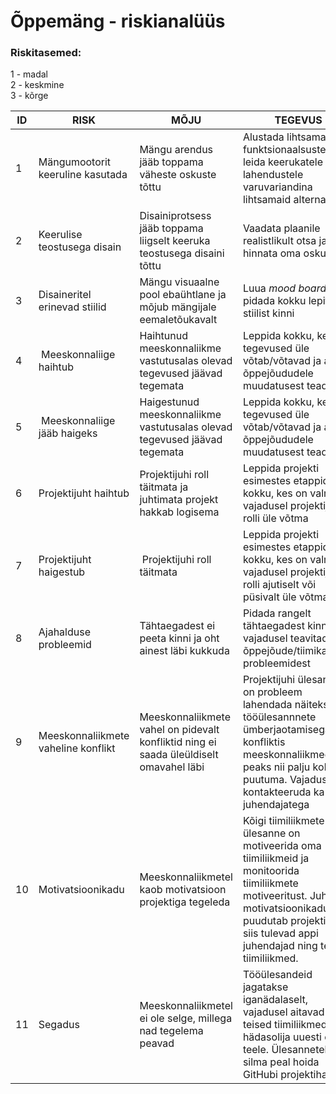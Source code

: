 # Õppemäng - riskianalüüs

### Riskitasemed:
1 - madal  
2 - keskmine  
3 - kõrge  

| ID | RISK | MÕJU | TEGEVUS | TÕENÄOSUS | MÄRKMED |
| --- | --- | --- | --- | --- | --- |
| 1 | Mängumootorit keeruline kasutada  | Mängu arendus jääb toppama väheste oskuste tõttu | Alustada lihtsamatest funktsionaalsustest ja leida keerukatele lahendustele varuvariandina lihtsamaid alternatiive | 1 | ... | 
| 2 | Keerulise teostusega disain | Disainiprotsess jääb toppama liigselt keeruka teostusega disaini tõttu | Vaadata plaanile realistlikult otsa ja hinnata oma oskuseid | 1 | ... |
| 3 | Disaineritel erinevad stiilid | Mängu visuaalne pool ebaühtlane ja mõjub mängijale eemaletõukavalt | Luua _mood board_ ja pidada kokku lepitud stiilist kinni | 2 | ... |
| 4 | Meeskonnaliige haihtub | Haihtunud meeskonnaliikme vastutusalas olevad tegevused jäävad tegemata | Leppida kokku, kes tegevused üle võtab/võtavad ja anda õppejõududele muudatusest teada | 1 | ... |
| 5 | Meeskonnaliige jääb haigeks | Haigestunud meeskonnaliikme vastutusalas olevad tegevused jäävad tegemata | Leppida kokku, kes tegevused üle võtab/võtavad ja anda õppejõududele muudatusest teada | 2 | ... |
| 6 | Projektijuht haihtub | Projektijuhi roll täitmata ja juhtimata projekt hakkab logisema | Leppida projekti esimestes etappides kokku, kes on valmis vajadusel projektijuhi rolli üle võtma | 1 | ... |
| 7 | Projektijuht haigestub | Projektijuhi roll täitmata | Leppida projekti esimestes etappides kokku, kes on valmis vajadusel projektijuhi rolli ajutiselt või püsivalt üle võtma | 2 | ... |
| 8 | Ajahalduse probleemid | Tähtaegadest ei peeta kinni ja oht ainest läbi kukkuda | Pidada rangelt tähtaegadest kinni ja vajadusel teavitada õppejõude/tiimikaaslasi probleemidest | 2 | ... |
| 9 | Meeskonnaliikmete vaheline konflikt | Meeskonnaliikmete vahel on pidevalt konfliktid ning ei saada üleüldiselt omavahel läbi | Projektijuhi ülesanne on probleem lahendada näiteks tööülesannnete ümberjaotamisega, et konfliktis meeskonnaliikmed ei peaks nii palju kokku puutuma. Vajadusel kontakteeruda ka juhendajatega | 1 | ... |
| 10 | Motivatsioonikadu | Meeskonnaliikmetel kaob motivatsioon projektiga tegeleda | Kõigi tiimiliikmete ülesanne on motiveerida oma tiimiliikmeid ja monitoorida tiimiliikmete motiveeritust. Juhul kui motivatsioonikadu puudutab projektijuhti, siis tulevad appi juhendajad ning teised tiimiliikmed. | 2 | ... |
| 11 | Segadus | Meeskonnaliikmetel ei ole selge, millega nad tegelema peavad | Tööülesandeid jagatakse iganädalaselt, vajadusel aitavad teised tiimiliikmed hädasolija uuesti õigele teele. Ülesannetel aitab silma peal hoida GitHubi projektihaldus. | 1 | ... |

